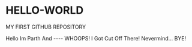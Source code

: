 # HELLO-WORLD
MY FIRST GITHUB REPOSITORY

Hello Im Parth And ----
WHOOPS! I Got Cut Off There! Nevermind... BYE!
